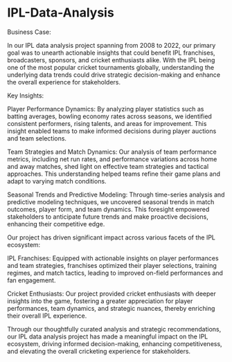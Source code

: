 # IPL-Data-Analysis
Business Case:

In our IPL data analysis project spanning from 2008 to 2022, our primary goal was to unearth actionable insights that could benefit IPL franchises, broadcasters, sponsors, and cricket enthusiasts alike. With the IPL being one of the most popular cricket tournaments globally, understanding the underlying data trends could drive strategic decision-making and enhance the overall experience for stakeholders.

Key Insights:

Player Performance Dynamics: By analyzing player statistics such as batting averages, bowling economy rates across seasons, we identified consistent performers, rising talents, and areas for improvement. This insight enabled teams to make informed decisions during player auctions and team selections.

Team Strategies and Match Dynamics: Our analysis of team performance metrics, including net run rates, and performance variations across home and away matches, shed light on effective team strategies and tactical approaches. This understanding helped teams refine their game plans and adapt to varying match conditions.

Seasonal Trends and Predictive Modeling: Through time-series analysis and predictive modeling techniques, we uncovered seasonal trends in match outcomes, player form, and team dynamics. This foresight empowered stakeholders to anticipate future trends and make proactive decisions, enhancing their competitive edge.

Our project has driven significant impact across various facets of the IPL ecosystem:

IPL Franchises: Equipped with actionable insights on player performances and team strategies, franchises optimized their player selections, training regimes, and match tactics, leading to improved on-field performances and fan engagement.

Cricket Enthusiasts: Our project provided cricket enthusiasts with deeper insights into the game, fostering a greater appreciation for player performances, team dynamics, and strategic nuances, thereby enriching their overall IPL experience.

Through our thoughtfully curated analysis and strategic recommendations, our IPL data analysis project has made a meaningful impact on the IPL ecosystem, driving informed decision-making, enhancing competitiveness, and elevating the overall cricketing experience for stakeholders.
